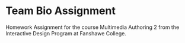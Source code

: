 # Team Bio Assignment
Homework Assignment for the course Multimedia Authoring 2 from the Interactive Design Program at Fanshawe College.
